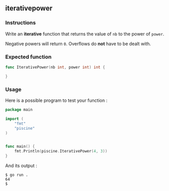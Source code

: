 ## iterativepower

### Instructions

Write an **iterative** function that returns the value of `nb` to the power of `power`.

Negative powers will return `0`. Overflows do **not** have to be dealt with.

### Expected function

```go
func IterativePower(nb int, power int) int {

}
```

### Usage

Here is a possible program to test your function :

```go
package main

import (
	"fmt"
	"piscine"
)


func main() {
	fmt.Println(piscine.IterativePower(4, 3))
}
```

And its output :

```console
$ go run .
64
$
```
